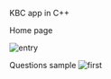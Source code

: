 KBC app in C++

Home page

![entry](https://github.com/PushkarWaykole/KBC_app/assets/80080666/238e0c8d-4f1a-4a01-96ed-f1cb7cf9aa0b)

Questions sample
![first](https://github.com/PushkarWaykole/KBC_app/assets/80080666/9fdf9137-f42f-4881-b73a-9d4c9cfad3ea)
